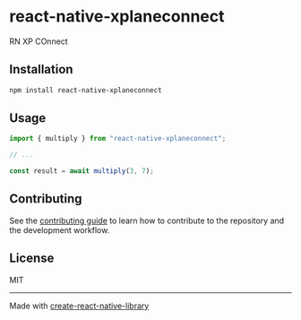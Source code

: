 # react-native-xplaneconnect
RN XP COnnect
## Installation

```sh
npm install react-native-xplaneconnect
```

## Usage

```js
import { multiply } from "react-native-xplaneconnect";

// ...

const result = await multiply(3, 7);
```

## Contributing

See the [contributing guide](CONTRIBUTING.md) to learn how to contribute to the repository and the development workflow.

## License

MIT

---

Made with [create-react-native-library](https://github.com/callstack/react-native-builder-bob)
